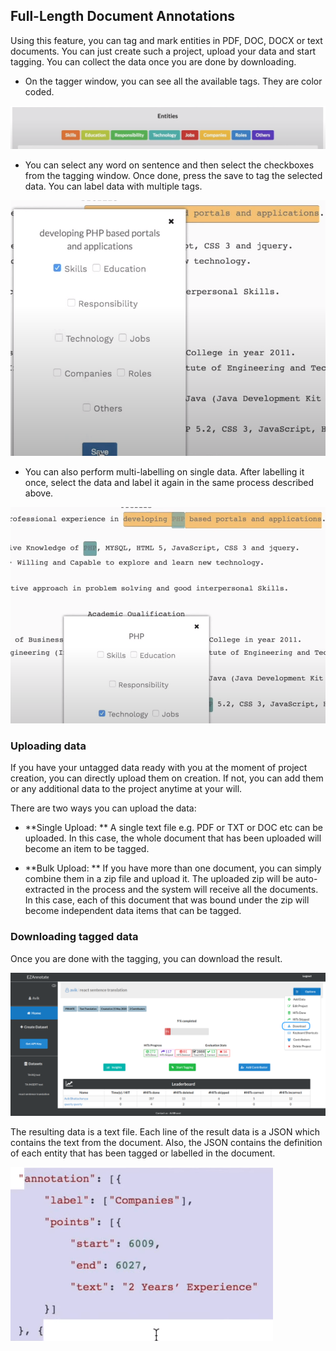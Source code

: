 ## Full-Length Document Annotations

Using this feature, you can tag and mark entities in PDF, DOC, DOCX or text documents. You can just create such a project, upload your data and start tagging. You can collect the data once you are done by downloading.

- On the tagger window, you can see all the available tags. They are color coded.

![text-tags](./docs/assets/text-tags.png)

- You can select any word on sentence and then select the checkboxes from the tagging window. Once done, press the save to tag the selected data. You can label data with multiple tags.

![selecting-tags](/docs/assets/selecting-tags.png)

- You can also perform multi-labelling on single data. After labelling it once, select the data and label it again in the same process described above. 

![tagging-res](/docs/assets/tagging-res.png)

### Uploading data

If you have your untagged data ready with you at the moment of project creation, you can directly upload them on creation. If not, you can add them or any additional data to the project anytime at your will.

There are two ways you can upload the data:

- **Single Upload: ** A single text file e.g. PDF or TXT or DOC etc can be uploaded. In this case, the whole document that has been uploaded will become an item to be tagged.

- **Bulk Upload: ** If you have more than one document, you can simply combine them in a zip file and upload it. The uploaded zip will be auto-extracted in the process and the system will receive all the documents. In this case, each of this document that was bound under the zip will become independent data items that can be tagged.

### Downloading tagged data

Once you are done with the tagging, you can download the result. 

![download-res](/docs/assets/download-res.png)

The resulting data is a text file. Each line of the result data is a JSON which contains the text from the document. Also, the JSON contains the definition of each entity that has been tagged or labelled in the document.

![result-json](/docs/assets/result-json.png)
